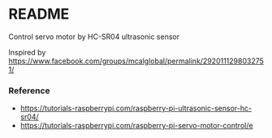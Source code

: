 # README #

Control servo motor by HC-SR04 ultrasonic sensor

Inspired by https://www.facebook.com/groups/mcalglobal/permalink/2920111298032751/

### Reference ###

* https://tutorials-raspberrypi.com/raspberry-pi-ultrasonic-sensor-hc-sr04/
* https://tutorials-raspberrypi.com/raspberry-pi-servo-motor-control/e

